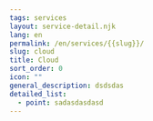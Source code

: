 ```yaml
---
tags: services
layout: service-detail.njk
lang: en
permalink: /en/services/{{slug}}/
slug: cloud
title: Cloud
sort_order: 0
icon: ""
general_description: dsdsdas
detailed_list:
  - point: sadasdasdasd
---
```

